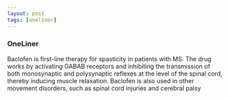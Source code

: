 ```yaml
---
layout: post
tags: [oneliner]
---
```



### OneLiner

Baclofen is first-line therapy for spasticity in patients with MS. The drug works by activating GABAB receptors and inhibiting the transmission of both monosynaptic and polysynaptic reflexes at the level of the spinal cord, thereby inducing muscle relaxation. Baclofen is also used in other movement disorders, such as spinal cord injuries and cerebral palsy
